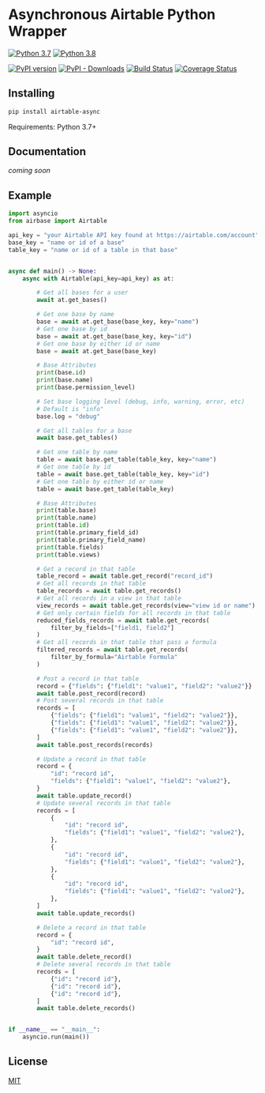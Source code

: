 # Asynchronous Airtable Python Wrapper
[![Python 3.7](https://img.shields.io/badge/python-3.7-blue.svg)](https://www.python.org/downloads/release/python-370)
[![Python 3.8](https://img.shields.io/badge/python-3.8-blue.svg)](https://www.python.org/downloads/release/python-380)

[![PyPI version](https://badge.fury.io/py/airtable-async.svg)](https://badge.fury.io/py/airtable-async)
[![PyPI - Downloads](https://img.shields.io/pypi/dm/airtable-async.svg?label=pypi%20downloads)](https://pypi.org/project/airtable-async/)
[![Build Status](https://travis-ci.org/lfparis/airbase.svg?branch=master)](https://travis-ci.org/lfparis/airbase)
[![Coverage Status](https://coveralls.io/repos/github/lfparis/airbase/badge.svg?branch=master)](https://coveralls.io/github/lfparis/airbase?branch=master)

## Installing
```bash
pip install airtable-async
```
Requirements: Python 3.7+

## Documentation
*coming soon*

## Example

```python
import asyncio
from airbase import Airtable

api_key = "your Airtable API key found at https://airtable.com/account"
base_key = "name or id of a base"
table_key = "name or id of a table in that base"


async def main() -> None:
    async with Airtable(api_key=api_key) as at:

        # Get all bases for a user
        await at.get_bases()

        # Get one base by name
        base = await at.get_base(base_key, key="name")
        # Get one base by id
        base = await at.get_base(base_key, key="id")
        # Get one base by either id or name
        base = await at.get_base(base_key)

        # Base Attributes
        print(base.id)
        print(base.name)
        print(base.permission_level)

        # Set base logging level (debug, info, warning, error, etc)
        # Default is "info"
        base.log = "debug"

        # Get all tables for a base
        await base.get_tables()

        # Get one table by name
        table = await base.get_table(table_key, key="name")
        # Get one table by id
        table = await base.get_table(table_key, key="id")
        # Get one table by either id or name
        table = await base.get_table(table_key)

        # Base Attributes
        print(table.base)
        print(table.name)
        print(table.id)
        print(table.primary_field_id)
        print(table.primary_field_name)
        print(table.fields)
        print(table.views)

        # Get a record in that table
        table_record = await table.get_record("record_id")
        # Get all records in that table
        table_records = await table.get_records()
        # Get all records in a view in that table
        view_records = await table.get_records(view="view id or name")
        # Get only certain fields for all records in that table
        reduced_fields_records = await table.get_records(
            filter_by_fields=["field1, field2"]
        )
        # Get all records in that table that pass a formula
        filtered_records = await table.get_records(
            filter_by_formula="Airtable Formula"
        )

        # Post a record in that table
        record = {"fields": {"field1": "value1", "field2": "value2"}}
        await table.post_record(record)
        # Post several records in that table
        records = [
            {"fields": {"field1": "value1", "field2": "value2"}},
            {"fields": {"field1": "value1", "field2": "value2"}},
            {"fields": {"field1": "value1", "field2": "value2"}},
        ]
        await table.post_records(records)

        # Update a record in that table
        record = {
            "id": "record id",
            "fields": {"field1": "value1", "field2": "value2"},
        }
        await table.update_record()
        # Update several records in that table
        records = [
            {
                "id": "record id",
                "fields": {"field1": "value1", "field2": "value2"},
            },
            {
                "id": "record id",
                "fields": {"field1": "value1", "field2": "value2"},
            },
            {
                "id": "record id",
                "fields": {"field1": "value1", "field2": "value2"},
            },
        ]
        await table.update_records()

        # Delete a record in that table
        record = {
            "id": "record id",
        }
        await table.delete_record()
        # Delete several records in that table
        records = [
            {"id": "record id"},
            {"id": "record id"},
            {"id": "record id"},
        ]
        await table.delete_records()


if __name__ == "__main__":
    asyncio.run(main())
```

## License

[MIT](https://opensource.org/licenses/MIT)